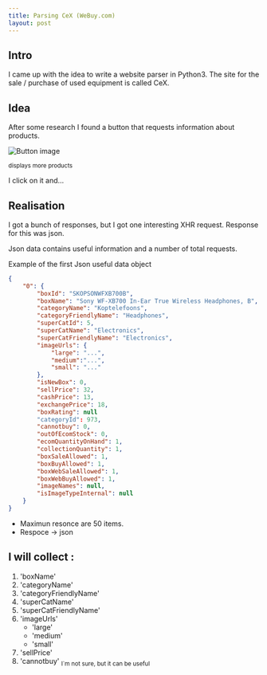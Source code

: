 ```yaml
---
title: Parsing CeX (WeBuy.com)
layout: post
---
```


## Intro
I came up with the idea to write a website parser in Python3. The site for the sale / purchase of used equipment is called CeX.

## Idea
After some research I found a button that requests information about products.

![Button image](https://i.imgur.com/7mgifnr.png)

<sub>displays more products</sub>

I click on it and…

## Realisation

I got a bunch of responses, but I got one interesting XHR request. Response for this was json.

Json data contains useful information and a number of total requests.

Example of the first Json useful data object

```json
{
    "0": {
        "boxId": "SKOPSONWFXB700B",
        "boxName": "Sony WF-XB700 In-Ear True Wireless Headphones, B",
        "categoryName": "Koptelefoons",
        "categoryFriendlyName": "Headphones",
        "superCatId": 5,
        "superCatName": "Electronics",
        "superCatFriendlyName": "Electronics",
        "imageUrls": {
            "large": "...",
            "medium":"...",
            "small": "..."
        },
        "isNewBox": 0,
        "sellPrice": 32,
        "cashPrice": 13,
        "exchangePrice": 18,
        "boxRating": null
        "categoryId": 973,
        "cannotbuy": 0,
        "outOfEcomStock": 0,
        "ecomQuantityOnHand": 1,
        "collectionQuantity": 1,
        "boxSaleAllowed": 1,
        "boxBuyAllowed": 1,
        "boxWebSaleAllowed": 1,
        "boxWebBuyAllowed": 1,
        "imageNames": null,
        "isImageTypeInternal": null
    }
}
```

* Maximun resonce are 50 items.
* Respoce -> json

## I will collect :

1. 'boxName'
2. 'categoryName'
3. 'categoryFriendlyName'
4. 'superCatName'
5. 'superCatFriendlyName'
6. 'imageUrls'
    - 'large'
    - 'medium'
    - 'small'
7. 'sellPrice'
8. 'cannotbuy' <sub> I`m not sure, but it can be useful </sub>

